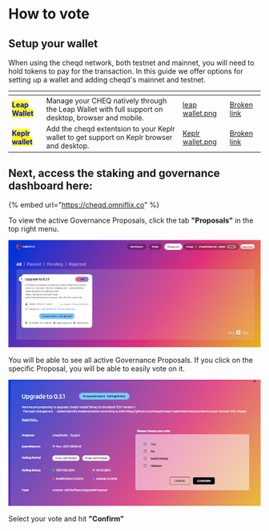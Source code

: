 # How to vote

## Setup your wallet

When using the cheqd network, both testnet and mainnet, you will need to hold tokens to pay for the transaction. In this guide we offer options for setting up a wallet and adding cheqd's mainnet and testnet.

<table data-card-size="large" data-view="cards"><thead><tr><th></th><th></th><th data-hidden data-card-cover data-type="files"></th><th data-hidden data-card-target data-type="content-ref"></th></tr></thead><tbody><tr><td><mark style="color:blue;"><strong>Leap Wallet</strong></mark></td><td>Manage your CHEQ natively through the Leap Wallet with full support on desktop, browser and mobile.</td><td><a href="../../.gitbook/assets/leap wallet.png">leap wallet.png</a></td><td><a href="broken-reference">Broken link</a></td></tr><tr><td><mark style="color:blue;"><strong>Keplr wallet</strong></mark></td><td>Add the cheqd extentsion to your Keplr wallet to get support on Keplr browser and desktop.</td><td><a href="../../.gitbook/assets/Keplr wallet.png">Keplr wallet.png</a></td><td><a href="broken-reference">Broken link</a></td></tr></tbody></table>

## Next, access the staking and governance dashboard here:

{% embed url="https://cheqd.omniflix.co" %}

To view the active Governance Proposals, click the tab **"Proposals"** in the top right menu.

![cheqd OmniFlix dashboard showing proposals tab](<../../.gitbook/assets/cheqd proposals tab.png>)

You will be able to see all active Governance Proposals. If you click on the specific Proposal, you will be able to easily vote on it.

![cheqd OmniFlix dashboard voting tab](<../../.gitbook/assets/cheqd omniflix voting tab.png>)

Select your vote and hit **"Confirm"**

